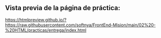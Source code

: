 ## Vista previa de la página de práctica:

https://htmlpreview.github.io/?https://raw.githubusercontent.com/softnya/FrontEnd-Mision/main/02%20-%20HTML/practicas/entrega/index.html